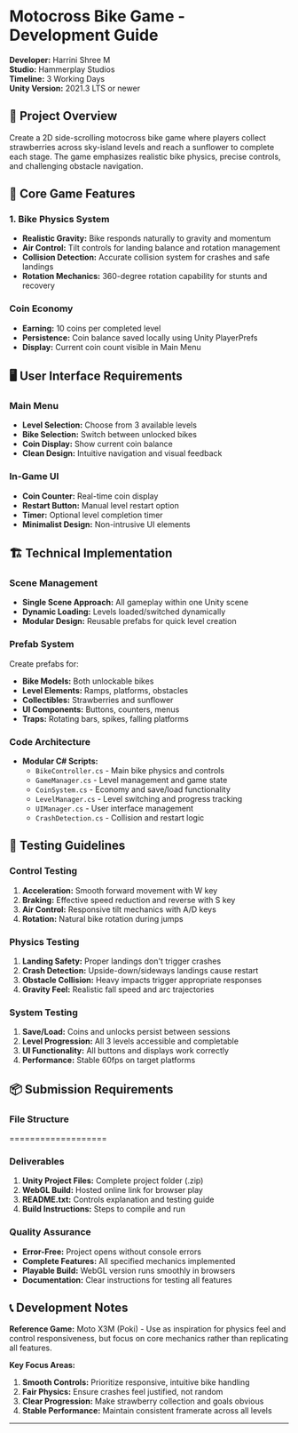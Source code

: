 # Motocross Bike Game - Development Guide

**Developer:** Harrini Shree M  
**Studio:** Hammerplay Studios  
**Timeline:** 3 Working Days  
**Unity Version:** 2021.3 LTS or newer  

## 🎯 Project Overview

Create a 2D side-scrolling motocross bike game where players collect strawberries across sky-island levels and reach a sunflower to complete each stage. The game emphasizes realistic bike physics, precise controls, and challenging obstacle navigation.


## 🧩 Core Game Features

### 1. Bike Physics System
- **Realistic Gravity:** Bike responds naturally to gravity and momentum
- **Air Control:** Tilt controls for landing balance and rotation management
- **Collision Detection:** Accurate collision system for crashes and safe landings
- **Rotation Mechanics:** 360-degree rotation capability for stunts and recovery

### Coin Economy
- **Earning:** 10 coins per completed level
- **Persistence:** Coin balance saved locally using Unity PlayerPrefs
- **Display:** Current coin count visible in Main Menu 
  
## 🖥 User Interface Requirements

### Main Menu
- **Level Selection:** Choose from 3 available levels
- **Bike Selection:** Switch between unlocked bikes
- **Coin Display:** Show current coin balance
- **Clean Design:** Intuitive navigation and visual feedback

### In-Game UI
- **Coin Counter:** Real-time coin display
- **Restart Button:** Manual level restart option
- **Timer:** Optional level completion timer
- **Minimalist Design:** Non-intrusive UI elements

## 🏗 Technical Implementation

### Scene Management
- **Single Scene Approach:** All gameplay within one Unity scene
- **Dynamic Loading:** Levels loaded/switched dynamically
- **Modular Design:** Reusable prefabs for quick level creation

### Prefab System
Create prefabs for:
- **Bike Models:** Both unlockable bikes
- **Level Elements:** Ramps, platforms, obstacles
- **Collectibles:** Strawberries and sunflower
- **UI Components:** Buttons, counters, menus
- **Traps:** Rotating bars, spikes, falling platforms

### Code Architecture
- **Modular C# Scripts:**
  - `BikeController.cs` - Main bike physics and controls
  - `GameManager.cs` - Level management and game state
  - `CoinSystem.cs` - Economy and save/load functionality
  - `LevelManager.cs` - Level switching and progress tracking
  - `UIManager.cs` - User interface management
  - `CrashDetection.cs` - Collision and restart logic


## 🧪 Testing Guidelines

### Control Testing
1. **Acceleration:** Smooth forward movement with W key
2. **Braking:** Effective speed reduction and reverse with S key
3. **Air Control:** Responsive tilt mechanics with A/D keys
4. **Rotation:** Natural bike rotation during jumps

### Physics Testing
1. **Landing Safety:** Proper landings don't trigger crashes
2. **Crash Detection:** Upside-down/sideways landings cause restart
3. **Obstacle Collision:** Heavy impacts trigger appropriate responses
4. **Gravity Feel:** Realistic fall speed and arc trajectories

### System Testing
1. **Save/Load:** Coins and unlocks persist between sessions
2. **Level Progression:** All 3 levels accessible and completable
3. **UI Functionality:** All buttons and displays work correctly
4. **Performance:** Stable 60fps on target platforms

## 📦 Submission Requirements

### File Structure
===================
### Deliverables
1. **Unity Project Files:** Complete project folder (.zip)
2. **WebGL Build:** Hosted online link for browser play
3. **README.txt:** Controls explanation and testing guide
4. **Build Instructions:** Steps to compile and run

### Quality Assurance
- **Error-Free:** Project opens without console errors
- **Complete Features:** All specified mechanics implemented
- **Playable Build:** WebGL version runs smoothly in browsers
- **Documentation:** Clear instructions for testing all features
## 📞 Development Notes

**Reference Game:** Moto X3M (Poki) - Use as inspiration for physics feel and control responsiveness, but focus on core mechanics rather than replicating all features.

**Key Focus Areas:**
1. **Smooth Controls:** Prioritize responsive, intuitive bike handling
2. **Fair Physics:** Ensure crashes feel justified, not random
3. **Clear Progression:** Make strawberry collection and goals obvious
4. **Stable Performance:** Maintain consistent framerate across all levels

---
